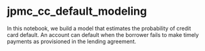# jpmc_cc_default_modeling
In this notebook, we build a model that estimates the probability of credit card default. An account can default when the borrower fails to make timely payments as provisioned in the lending agreement.
